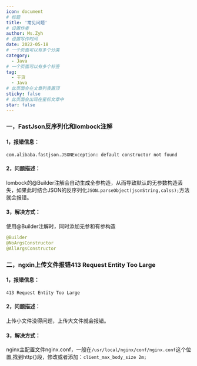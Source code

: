 ```yaml
---
icon: document
# 标题
title: '常见问题'
# 设置作者
author: Ms.Zyh
# 设置写作时间
date: 2022-05-18
# 一个页面可以有多个分类
category:
  - Java
# 一个页面可以有多个标签
tag:
  - 干货
  - Java
# 此页面会在文章列表置顶
sticky: false
# 此页面会出现在星标文章中
star: false
---
```


### 一，FastJson反序列化和lombock注解
#### 1，报错信息：
`com.alibaba.fastjson.JSONException: default constructor not found`
#### 2，问题描述：
lombock的@Builder注解会自动生成全参构造，从而导致默认的无参数构造丢失，如果此时结合JSON的反序列化`JSON.parseObject(jsonString,calss);`方法就会报错。
#### 3，解决方式：
使用@Builder注解时，同时添加无参和有参构造

```java
@Builder 
@NoArgsConstructor                                                  
@AllArgsConstructor
```

### 二，ngxin上传文件报错413 Request Entity Too Large
#### 1，报错信息：
`413 Request Entity Too Large`
#### 2，问题描述：
上传小文件没得问题，上传大文件就会报错。
#### 3，解决方式：
nginx主配置文件nginx.conf，一般在`/usr/local/nginx/conf/nginx.conf`这个位置,找到http{}段，修改或者添加：`client_max_body_size 2m;`
